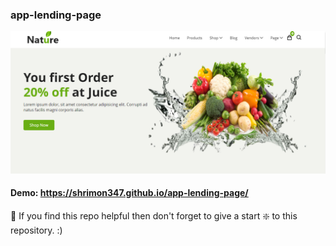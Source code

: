 ### app-lending-page

![E-commerce website](https://github.com/shrimon347/nature/blob/main/pic.png?raw=true)


#### Demo: https://shrimon347.github.io/app-lending-page/



🙏 If you find this repo helpful then don't forget to give a start ❇️  to this repository. :)
